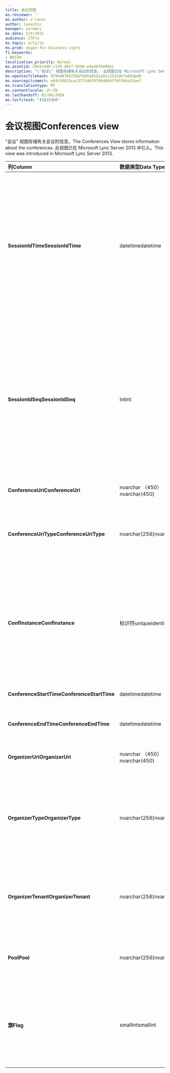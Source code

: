 ```yaml
---
title: 会议视图
ms.reviewer: ''
ms.author: v-lanac
author: lanachin
manager: serdars
ms.date: 3/9/2015
audience: ITPro
ms.topic: article
ms.prod: skype-for-business-itpro
f1.keywords:
- NOCSH
localization_priority: Normal
ms.assetid: c0e5c4db-c135-401f-9296-e9a49f6499a1
description: "\"会议\" 视图存储有关会议的信息。 此视图已在 Microsoft Lync Server 2013 中引入。"
ms.openlocfilehash: 9f9448769256bfb05e6552a41c2521defa65ded0
ms.sourcegitcommit: e64c50818cac37f3d6f0f96d0d4ff0f4bba24aef
ms.translationtype: MT
ms.contentlocale: zh-CN
ms.lasthandoff: 02/06/2020
ms.locfileid: "41815360"
---
```

# <a name="conferences-view"></a><span data-ttu-id="f607d-104">会议视图</span><span class="sxs-lookup"><span data-stu-id="f607d-104">Conferences view</span></span>
 
<span data-ttu-id="f607d-105">"会议" 视图存储有关会议的信息。</span><span class="sxs-lookup"><span data-stu-id="f607d-105">The Conferences View stores information about the conferences.</span></span> <span data-ttu-id="f607d-106">此视图已在 Microsoft Lync Server 2013 中引入。</span><span class="sxs-lookup"><span data-stu-id="f607d-106">This view was introduced in Microsoft Lync Server 2013.</span></span>
  
|<span data-ttu-id="f607d-107">**列**</span><span class="sxs-lookup"><span data-stu-id="f607d-107">**Column**</span></span>|<span data-ttu-id="f607d-108">**数据类型**</span><span class="sxs-lookup"><span data-stu-id="f607d-108">**Data Type**</span></span>|<span data-ttu-id="f607d-109">**详细信息**</span><span class="sxs-lookup"><span data-stu-id="f607d-109">**Details**</span></span>|
|:-----|:-----|:-----|
|<span data-ttu-id="f607d-110">**SessionIdTime**</span><span class="sxs-lookup"><span data-stu-id="f607d-110">**SessionIdTime**</span></span> <br/> |<span data-ttu-id="f607d-111">datetime</span><span class="sxs-lookup"><span data-stu-id="f607d-111">datetime</span></span>  <br/> |<span data-ttu-id="f607d-112">会话请求的时间。</span><span class="sxs-lookup"><span data-stu-id="f607d-112">Time of session request.</span></span> <span data-ttu-id="f607d-113">与 SessionIdSeq 结合使用以唯一标识会话。</span><span class="sxs-lookup"><span data-stu-id="f607d-113">Used in conjunction with SessionIdSeq to uniquely identify a session.</span></span> <span data-ttu-id="f607d-114">有关详细信息，请参阅[Skype For Business Server 2015 中的对话框表](dialogs.md)。</span><span class="sxs-lookup"><span data-stu-id="f607d-114">See the [Dialogs table in Skype for Business Server 2015](dialogs.md) for more information.</span></span> <br/> |
|<span data-ttu-id="f607d-115">**SessionIdSeq**</span><span class="sxs-lookup"><span data-stu-id="f607d-115">**SessionIdSeq**</span></span> <br/> |<span data-ttu-id="f607d-116">int</span><span class="sxs-lookup"><span data-stu-id="f607d-116">int</span></span>  <br/> |<span data-ttu-id="f607d-117">标识会话的 ID 号。</span><span class="sxs-lookup"><span data-stu-id="f607d-117">ID number to identify the session.</span></span> <span data-ttu-id="f607d-118">与 SessionIdTime 结合使用以唯一标识会话。</span><span class="sxs-lookup"><span data-stu-id="f607d-118">Used in conjunction with SessionIdTime to uniquely identify a session.</span></span> <span data-ttu-id="f607d-119">有关详细信息，请参阅[Skype For Business Server 2015 中的对话框表](dialogs.md)。</span><span class="sxs-lookup"><span data-stu-id="f607d-119">See the [Dialogs table in Skype for Business Server 2015](dialogs.md) for more information.</span></span> <br/> |
|<span data-ttu-id="f607d-120">**ConferenceUri**</span><span class="sxs-lookup"><span data-stu-id="f607d-120">**ConferenceUri**</span></span> <br/> |<span data-ttu-id="f607d-121">nvarchar （450）</span><span class="sxs-lookup"><span data-stu-id="f607d-121">nvarchar(450)</span></span>  <br/> |<span data-ttu-id="f607d-122">会议的 URI。</span><span class="sxs-lookup"><span data-stu-id="f607d-122">URI for the conference.</span></span>  <br/> |
|<span data-ttu-id="f607d-123">**ConferenceUriType**</span><span class="sxs-lookup"><span data-stu-id="f607d-123">**ConferenceUriType**</span></span> <br/> |<span data-ttu-id="f607d-124">nvarchar(256)</span><span class="sxs-lookup"><span data-stu-id="f607d-124">nvarchar(256)</span></span>  <br/> |<span data-ttu-id="f607d-125">会议 URI 的类型。</span><span class="sxs-lookup"><span data-stu-id="f607d-125">Type of the conference URI.</span></span> <span data-ttu-id="f607d-126">有关详细信息，请参阅[UriTypes 表](uritypes.md)。</span><span class="sxs-lookup"><span data-stu-id="f607d-126">See the [UriTypes table](uritypes.md) for more information.</span></span> <br/> |
|<span data-ttu-id="f607d-127">**ConfInstance**</span><span class="sxs-lookup"><span data-stu-id="f607d-127">**ConfInstance**</span></span> <br/> |<span data-ttu-id="f607d-128">标识符</span><span class="sxs-lookup"><span data-stu-id="f607d-128">uniqueidentifier</span></span>  <br/> |<span data-ttu-id="f607d-129">用于定期会议。</span><span class="sxs-lookup"><span data-stu-id="f607d-129">Used for recurring conferences.</span></span> <span data-ttu-id="f607d-130">定期会议的每个实例都具有相同的 ConferenceUri，但具有不同的 ConfInstance。</span><span class="sxs-lookup"><span data-stu-id="f607d-130">Each instance of a recurring conference has the same ConferenceUri but a different ConfInstance.</span></span>  <br/> |
|<span data-ttu-id="f607d-131">**ConferenceStartTime**</span><span class="sxs-lookup"><span data-stu-id="f607d-131">**ConferenceStartTime**</span></span> <br/> |<span data-ttu-id="f607d-132">datetime</span><span class="sxs-lookup"><span data-stu-id="f607d-132">datetime</span></span>  <br/> |<span data-ttu-id="f607d-133">会议的开始时间。</span><span class="sxs-lookup"><span data-stu-id="f607d-133">Starting time for the conference.</span></span>  <br/> |
|<span data-ttu-id="f607d-134">**ConferenceEndTime**</span><span class="sxs-lookup"><span data-stu-id="f607d-134">**ConferenceEndTime**</span></span> <br/> |<span data-ttu-id="f607d-135">datetime</span><span class="sxs-lookup"><span data-stu-id="f607d-135">datetime</span></span>  <br/> |<span data-ttu-id="f607d-136">会议的结束时间。</span><span class="sxs-lookup"><span data-stu-id="f607d-136">Ending time for the conference.</span></span>  <br/> |
|<span data-ttu-id="f607d-137">**OrganizerUri**</span><span class="sxs-lookup"><span data-stu-id="f607d-137">**OrganizerUri**</span></span> <br/> |<span data-ttu-id="f607d-138">nvarchar （450）</span><span class="sxs-lookup"><span data-stu-id="f607d-138">nvarchar(450)</span></span>  <br/> |<span data-ttu-id="f607d-139">组织会议的用户的 URI。</span><span class="sxs-lookup"><span data-stu-id="f607d-139">URI of the user who organized the conference.</span></span>  <br/> |
|<span data-ttu-id="f607d-140">**OrganizerType**</span><span class="sxs-lookup"><span data-stu-id="f607d-140">**OrganizerType**</span></span> <br/> |<span data-ttu-id="f607d-141">nvarchar(256)</span><span class="sxs-lookup"><span data-stu-id="f607d-141">nvarchar(256)</span></span>  <br/> |<span data-ttu-id="f607d-142">组织会议的用户的 URI 类型。</span><span class="sxs-lookup"><span data-stu-id="f607d-142">Type of URI of the user who organized the conference.</span></span> <span data-ttu-id="f607d-143">有关详细信息，请参阅[UriTypes 表](uritypes.md)。</span><span class="sxs-lookup"><span data-stu-id="f607d-143">See the [UriTypes table](uritypes.md) for more information.</span></span> <br/> |
|<span data-ttu-id="f607d-144">**OrganizerTenant**</span><span class="sxs-lookup"><span data-stu-id="f607d-144">**OrganizerTenant**</span></span> <br/> |<span data-ttu-id="f607d-145">nvarchar(256)</span><span class="sxs-lookup"><span data-stu-id="f607d-145">nvarchar(256)</span></span>  <br/> |<span data-ttu-id="f607d-146">组织会议的用户的租户。</span><span class="sxs-lookup"><span data-stu-id="f607d-146">Tenant of the user who organized the conference.</span></span> <span data-ttu-id="f607d-147">有关详细信息，请参阅[租户表](tenants.md)。</span><span class="sxs-lookup"><span data-stu-id="f607d-147">See the [Tenants table](tenants.md) for more information.</span></span> <br/> |
|<span data-ttu-id="f607d-148">**Pool**</span><span class="sxs-lookup"><span data-stu-id="f607d-148">**Pool**</span></span> <br/> |<span data-ttu-id="f607d-149">nvarchar(256)</span><span class="sxs-lookup"><span data-stu-id="f607d-149">nvarchar(256)</span></span>  <br/> |<span data-ttu-id="f607d-150">托管会议的池的完全限定的域名。</span><span class="sxs-lookup"><span data-stu-id="f607d-150">Fully qualified domain name of the pool that hosted the conference.</span></span>  <br/> |
|<span data-ttu-id="f607d-151">**旗**</span><span class="sxs-lookup"><span data-stu-id="f607d-151">**Flag**</span></span> <br/> |<span data-ttu-id="f607d-152">smallint</span><span class="sxs-lookup"><span data-stu-id="f607d-152">smallint</span></span>  <br/> |<span data-ttu-id="f607d-153">包含会议属性的位掩码。</span><span class="sxs-lookup"><span data-stu-id="f607d-153">Bit mask that contains Conference Attributes.</span></span> <span data-ttu-id="f607d-154">可能的值：</span><span class="sxs-lookup"><span data-stu-id="f607d-154">Possible values are:</span></span>  <br/> <span data-ttu-id="f607d-155">0X01-合成事务</span><span class="sxs-lookup"><span data-stu-id="f607d-155">0X01 - Synthetic Transaction</span></span>  <br/> |
   

